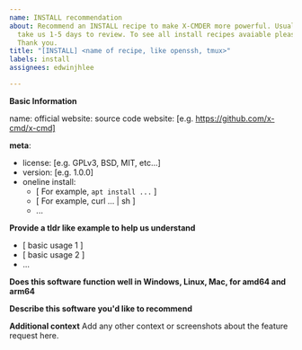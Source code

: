 ```yaml
---
name: INSTALL recommendation
about: Recommend an INSTALL recipe to make X-CMDER more powerful. Usually It will
  take us 1-5 days to review. To see all install recipes avaiable please visit https://x-cmd.com/install.
  Thank you.
title: "[INSTALL] <name of recipe, like openssh, tmux>"
labels: install
assignees: edwinjhlee

---
```


**Basic Information**

name: <INSTALL name>
official website: 
source code website: [e.g. https://github.com/x-cmd/x-cmd]


<!-- We will be VERY grateful if you can kindly provide the information as below -->

**meta**:

- license: [e.g. GPLv3, BSD, MIT, etc...]
- version: [e.g. 1.0.0]
- oneline install:
  - [ For example, `apt install ...` ]
  - [ For example, curl ... | sh ]
  - ...

**Provide a tldr like example to help us understand**

- [ basic usage 1 ]
- [ basic usage 2 ]
- ...

**Does this software function well in Windows, Linux, Mac, for amd64 and arm64**

**Describe this software you'd like to recommend**

**Additional context**
Add any other context or screenshots about the feature request here.
